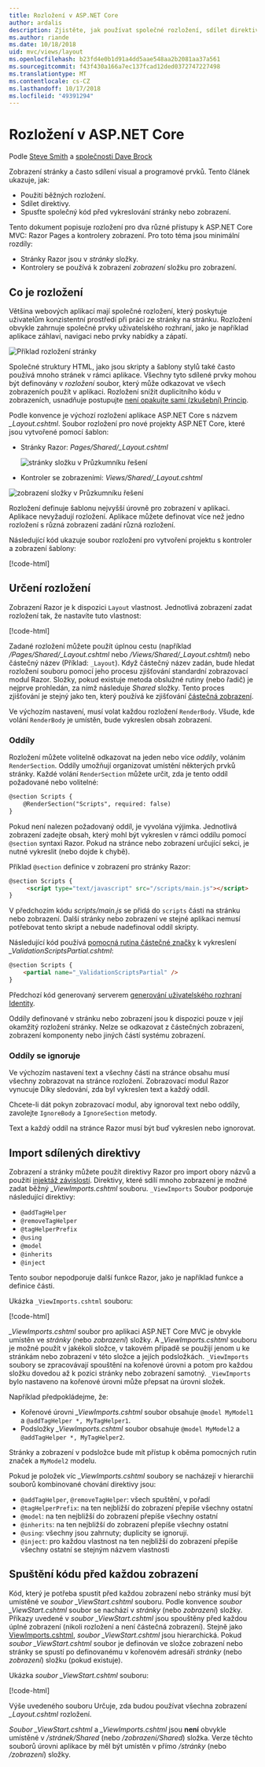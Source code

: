 ```yaml
---
title: Rozložení v ASP.NET Core
author: ardalis
description: Zjistěte, jak používat společné rozložení, sdílet direktivy a spustit běžné kód před vykreslení zobrazení v aplikaci ASP.NET Core.
ms.author: riande
ms.date: 10/18/2018
uid: mvc/views/layout
ms.openlocfilehash: b23fd4e0b1d91a4dd5aae548aa2b2081aa37a561
ms.sourcegitcommit: f43f430a166a7ec137fcad12ded0372747227498
ms.translationtype: MT
ms.contentlocale: cs-CZ
ms.lasthandoff: 10/17/2018
ms.locfileid: "49391294"
---
```

# <a name="layout-in-aspnet-core"></a>Rozložení v ASP.NET Core

Podle [Steve Smith](https://ardalis.com/) a [společnosti Dave Brock](https://twitter.com/daveabrock)

Zobrazení stránky a často sdílení visual a programové prvků. Tento článek ukazuje, jak:

* Použití běžných rozložení.
* Sdílet direktivy.
* Spusťte společný kód před vykreslování stránky nebo zobrazení.

Tento dokument popisuje rozložení pro dva různé přístupy k ASP.NET Core MVC: Razor Pages a kontrolery zobrazení. Pro toto téma jsou minimální rozdíly:

* Stránky Razor jsou v *stránky* složky.
* Kontrolery se používá k zobrazení *zobrazení* složku pro zobrazení.

## <a name="what-is-a-layout"></a>Co je rozložení

Většina webových aplikací mají společné rozložení, který poskytuje uživatelům konzistentní prostředí při práci ze stránky na stránku. Rozložení obvykle zahrnuje společné prvky uživatelského rozhraní, jako je například aplikace záhlaví, navigaci nebo prvky nabídky a zápatí.

![Příklad rozložení stránky](layout/_static/page-layout.png)

Společné struktury HTML, jako jsou skripty a šablony stylů také často používá mnoho stránek v rámci aplikace. Všechny tyto sdílené prvky mohou být definovány v *rozložení* soubor, který může odkazovat ve všech zobrazeních použít v aplikaci. Rozložení snížit duplicitního kódu v zobrazeních, usnadňuje postupujte [není opakujte sami (zkušební) Princip](http://deviq.com/don-t-repeat-yourself/).

Podle konvence je výchozí rozložení aplikace ASP.NET Core s názvem *_Layout.cshtml*. Soubor rozložení pro nové projekty ASP.NET Core, které jsou vytvořené pomocí šablon:

* Stránky Razor: *Pages/Shared/_Layout.cshtml*

  ![stránky složku v Průzkumníku řešení](layout/_static/rp-web-project-views.png)

* Kontroler se zobrazeními: *Views/Shared/_Layout.cshtml*

 ![zobrazení složky v Průzkumníku řešení](layout/_static/mvc-web-project-views.png)

Rozložení definuje šablonu nejvyšší úrovně pro zobrazení v aplikaci. Aplikace nevyžadují rozložení. Aplikace můžete definovat více než jedno rozložení s různá zobrazení zadání různá rozložení.

Následující kód ukazuje soubor rozložení pro vytvoření projektu s kontroler a zobrazení šablony:

[!code-html[](~/common/samples/WebApplication1/Views/Shared/_Layout.cshtml?highlight=44,72)]

## <a name="specifying-a-layout"></a>Určení rozložení

Zobrazení Razor je k dispozici `Layout` vlastnost. Jednotlivá zobrazení zadat rozložení tak, že nastavíte tuto vlastnost:

[!code-html[](../../common/samples/WebApplication1/Views/_ViewStart.cshtml?highlight=2)]

Zadané rozložení můžete použít úplnou cestu (například */Pages/Shared/_Layout.cshtml* nebo */Views/Shared/_Layout.cshtml*) nebo částečný název (Příklad: `_Layout`). Když částečný název zadán, bude hledat rozložení souboru pomocí jeho procesu zjišťování standardní zobrazovací modul Razor. Složky, pokud existuje metoda obslužné rutiny (nebo řadič) je nejprve prohledán, za nímž následuje *Shared* složky. Tento proces zjišťování je stejný jako ten, který používá ke zjišťování [částečná zobrazení](partial.md).

Ve výchozím nastavení, musí volat každou rozložení `RenderBody`. Všude, kde volání `RenderBody` je umístěn, bude vykreslen obsah zobrazení.

<a name="layout-sections-label"></a>

### <a name="sections"></a>Oddíly

Rozložení můžete volitelně odkazovat na jeden nebo více *oddíly*, voláním `RenderSection`. Oddíly umožňují organizovat umístění některých prvků stránky. Každé volání `RenderSection` můžete určit, zda je tento oddíl požadované nebo volitelné:

```html
@section Scripts {
    @RenderSection("Scripts", required: false)
}
```

Pokud není nalezen požadovaný oddíl, je vyvolána výjimka. Jednotlivá zobrazení zadejte obsah, který mohl být vykreslen v rámci oddílu pomocí `@section` syntaxi Razor. Pokud na stránce nebo zobrazení určující sekci, je nutné vykreslit (nebo dojde k chybě).

Příklad `@section` definice v zobrazení pro stránky Razor:

```html
@section Scripts {
     <script type="text/javascript" src="/scripts/main.js"></script>
}
```

V předchozím kódu *scripts/main.js* se přidá do `scripts` části na stránku nebo zobrazení. Další stránky nebo zobrazení ve stejné aplikaci nemusí potřebovat tento skript a nebude nadefinoval oddíl skripty.

Následující kód používá [pomocná rutina částečné značky](xref:mvc/views/tag-helpers/builtin-th/partial-tag-helper) k vykreslení *_ValidationScriptsPartial.cshtml*:

```html
@section Scripts {
    <partial name="_ValidationScriptsPartial" />
}
```

Předchozí kód generovaný serverem [generování uživatelského rozhraní Identity](xref:security/authentication/scaffold-identity).

Oddíly definované v stránku nebo zobrazení jsou k dispozici pouze v její okamžitý rozložení stránky. Nelze se odkazovat z částečných zobrazení, zobrazení komponenty nebo jiných částí systému zobrazení.

### <a name="ignoring-sections"></a>Oddíly se ignoruje

Ve výchozím nastavení text a všechny části na stránce obsahu musí všechny zobrazovat na stránce rozložení. Zobrazovací modul Razor vynucuje Díky sledování, zda byl vykreslen text a každý oddíl.

Chcete-li dát pokyn zobrazovací modul, aby ignoroval text nebo oddíly, zavolejte `IgnoreBody` a `IgnoreSection` metody.

Text a každý oddíl na stránce Razor musí být buď vykreslen nebo ignorovat.

<a name="viewimports"></a>

## <a name="importing-shared-directives"></a>Import sdílených direktivy

Zobrazení a stránky můžete použít direktivy Razor pro import obory názvů a použití [injektáž závislostí](dependency-injection.md). Direktivy, které sdílí mnoho zobrazení je možné zadat běžný *_ViewImports.cshtml* souboru. `_ViewImports` Soubor podporuje následující direktivy:

* `@addTagHelper`
* `@removeTagHelper`
* `@tagHelperPrefix`
* `@using`
* `@model`
* `@inherits`
* `@inject`

Tento soubor nepodporuje další funkce Razor, jako je například funkce a definice části.

Ukázka `_ViewImports.cshtml` souboru:

[!code-html[](../../common/samples/WebApplication1/Views/_ViewImports.cshtml)]

*_ViewImports.cshtml* soubor pro aplikaci ASP.NET Core MVC je obvykle umístěn ve *stránky* (nebo *zobrazení*) složky. A *_ViewImports.cshtml* souboru je možné použít v jakékoli složce, v takovém případě se použijí jenom u ke stránkám nebo zobrazení v této složce a jejích podsložkách. `_ViewImports` soubory se zpracovávají spouštění na kořenové úrovni a potom pro každou složku dovedou až k pozici stránky nebo zobrazení samotný. `_ViewImports` bylo nastaveno na kořenové úrovni může přepsat na úrovni složek.

Například předpokládejme, že:

* Kořenové úrovni *_ViewImports.cshtml* soubor obsahuje `@model MyModel1` a `@addTagHelper *, MyTagHelper1`.
* Podsložky *_ViewImports.cshtml* soubor obsahuje `@model MyModel2` a `@addTagHelper *, MyTagHelper2`.

Stránky a zobrazení v podsložce bude mít přístup k oběma pomocných rutin značek a `MyModel2` modelu.

Pokud je položek víc *_ViewImports.cshtml* soubory se nacházejí v hierarchii souborů kombinované chování direktivy jsou:

* `@addTagHelper`, `@removeTagHelper`: všech spuštění, v pořadí
* `@tagHelperPrefix`: na ten nejbližší do zobrazení přepíše všechny ostatní
* `@model`: na ten nejbližší do zobrazení přepíše všechny ostatní
* `@inherits`: na ten nejbližší do zobrazení přepíše všechny ostatní
* `@using`: všechny jsou zahrnuty; duplicity se ignorují.
* `@inject`: pro každou vlastnost na ten nejbližší do zobrazení přepíše všechny ostatní se stejným názvem vlastnosti

<a name="viewstart"></a>

## <a name="running-code-before-each-view"></a>Spuštění kódu před každou zobrazení

Kód, který je potřeba spustit před každou zobrazení nebo stránky musí být umístěné ve *soubor _ViewStart.cshtml* souboru. Podle konvence *soubor _ViewStart.cshtml* soubor se nachází v *stránky* (nebo *zobrazení*) složky. Příkazy uvedené v *soubor _ViewStart.cshtml* jsou spouštěny před každou úplné zobrazení (nikoli rozložení a není částečná zobrazení). Stejně jako [ViewImports.cshtml](xref:mvc/views/layout#viewimports), *soubor _ViewStart.cshtml* jsou hierarchická. Pokud *soubor _ViewStart.cshtml* soubor je definován ve složce zobrazení nebo stránky se spustí po definovanému v kořenovém adresáři *stránky* (nebo *zobrazení*) složku (pokud existuje).

Ukázka *soubor _ViewStart.cshtml* souboru:

[!code-html[](../../common/samples/WebApplication1/Views/_ViewStart.cshtml)]

Výše uvedeného souboru Určuje, zda budou používat všechna zobrazení *_Layout.cshtml* rozložení.

*Soubor _ViewStart.cshtml* a *_ViewImports.cshtml* jsou **není** obvykle umístěné v */stránek/Shared* (nebo   */zobrazení/Shared*) složka. Verze těchto souborů úrovni aplikace by měl být umístěn v přímo */stránky* (nebo */zobrazení*) složky.

